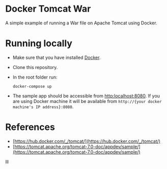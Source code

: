 # Docker Tomcat War
A simple example of running a War file on Apache Tomcat using Docker.


# Running locally
* Make sure that you have installed [Docker](https://docs.docker.com/engine/installation/).
* Clone this repository.
* In the root folder run:
	
	```
	docker-compose up
	```
* The sample app should be accessible from [http:localhost:8080](http:localhost:8080). If you are using Docker machine it will be available from `http://{your docker machine's IP address}:8080`.

# References
* [https://hub.docker.com/_/tomcat/](https://hub.docker.com/_/tomcat/)
* [https://tomcat.apache.org/tomcat-7.0-doc/appdev/sample/](https://tomcat.apache.org/tomcat-7.0-doc/appdev/sample/)

lll
